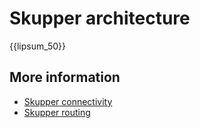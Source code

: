 # Skupper architecture

{{lipsum_50}}

## More information

 - [Skupper connectivity](connectivity.html)
 - [Skupper routing](routing.html)
